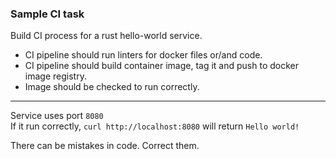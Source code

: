 ### Sample CI task

Build CI process for a rust hello-world service.  

- CI pipeline should run linters for docker files or/and code.  
- CI pipeline should build container image, tag it and push to docker image registry.  
- Image should be checked to run correctly.  

---
Service uses port `8080`  
If it run correctly, `curl http://localhost:8080` will return `Hello world!`  

There can be mistakes in code. Correct them.  
